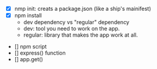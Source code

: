 - [X] nmp init: creats a package.json (like a ship's mainifest)
- [X] npm install
    - dev dependency vs "regular" dependency
    - dev: tool you need to work on the app.
    - regular: library that makes the app work at all.
- [] npm script
- [] express() function
- []  app.get()
